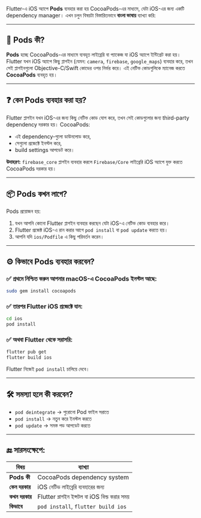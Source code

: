Flutter-এ iOS অ্যাপে **Pods** ব্যবহার করা হয় CocoaPods-এর মাধ্যমে, যেটা iOS-এর জন্য একটি dependency manager। এখন চলুন বিষয়টা বিস্তারিতভাবে **বাংলা ভাষায়** ব্যাখ্যা করি:

---

## 🎯 **Pods কী?**

**Pods** হচ্ছে CocoaPods-এর মাধ্যমে ব্যবহৃত লাইব্রেরি বা প্যাকেজ যা iOS অ্যাপে ইন্টিগ্রেট করা হয়। Flutter যখন iOS অ্যাপে কিছু প্লাগইন (যেমন: `camera`, `firebase`, `google_maps`) ব্যবহার করে, তখন সেই প্লাগইনগুলো Objective-C/Swift কোডের ওপর নির্ভর করে। এই নেটিভ কোডগুলিকে ম্যানেজ করতে **CocoaPods** ব্যবহৃত হয়।

---

## ❓ **কেন Pods ব্যবহার করা হয়?**

Flutter প্লাগইন যখন iOS-এর জন্য কিছু নেটিভ কোড যোগ করে, তখন সেই কোডগুলোর জন্য third-party dependency দরকার হয়। CocoaPods:

* এই dependency-গুলো ডাউনলোড করে,
* সেগুলো প্রজেক্টে ইনস্টল করে,
* build settings আপডেট করে।

**উদাহরণ:** `firebase_core` প্লাগইন ব্যবহার করলে `Firebase/Core` লাইব্রেরি iOS অ্যাপে যুক্ত করতে CocoaPods দরকার হয়।

---

## 📦 **Pods কখন লাগে?**

Pods প্রয়োজন হয়:

1. যখন আপনি কোনো Flutter প্লাগইন ব্যবহার করছেন যেটা iOS-এ নেটিভ কোড ব্যবহার করে।
2. Flutter প্রজেক্ট iOS-এ রান করার আগে `pod install` বা `pod update` করতে হয়।
3. আপনি যদি `ios/Podfile` এ কিছু পরিবর্তন করেন।

---

## ⚙️ **কিভাবে Pods ব্যবহার করবেন?**

### ✅ প্রথমে নিশ্চিত করুন আপনার macOS-এ CocoaPods ইনস্টল আছে:

```bash
sudo gem install cocoapods
```

### ✅ তারপর Flutter iOS প্রজেক্টে যান:

```bash
cd ios
pod install
```

### ✅ অথবা Flutter থেকে সরাসরি:

```bash
flutter pub get
flutter build ios
```

Flutter নিজেই `pod install` চালিয়ে দেবে।

---

## 🛠️ **সমস্যা হলে কী করবেন?**

* `pod deintegrate` → পুরোনো Pod ফাইল সরাতে
* `pod install` → নতুন করে ইনস্টল করতে
* `pod update` → সমস্ত পড আপডেট করতে

---

## 🔚 **সারসংক্ষেপে:**

| বিষয়          | ব্যাখ্যা                                     |
| ------------- | -------------------------------------------- |
| **Pods কী**   | CocoaPods dependency system                  |
| **কেন দরকার** | iOS নেটিভ লাইব্রেরি ব্যবহারের জন্য           |
| **কখন দরকার** | Flutter প্লাগইন ইন্সটল বা iOS বিল্ড করার সময় |
| **কিভাবে**    | `pod install`, `flutter build ios`           |


